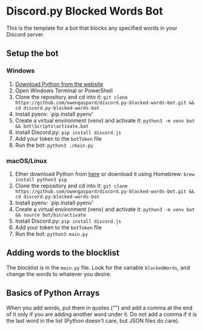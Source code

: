 # Discord.py Blocked Words Bot
This is the template for a bot that blocks any specified words in your Discord server.

## Setup the bot
### Windows
1. [Download Python from the website](https://www.python.org/downloads/)
2. Open Windows Terminal or PowerShell
3. Clone the repository and cd into it: `git clone https://github.com/owengaspard/discord.py-blocked-words-bot.git && cd discord.py-blocked-words-bot`
4. Install pyenv: `pip install pyenv'
5. Create a virtual environment (venv) and activate it: `python3 -m venv bot && bot\Scripts\activate.bat`
6. Install Discord.py: `pip install discord.js`
7. Add your token to the `botToken` file
8. Run the bot: `python3 ./main.py`

### macOS/Linux
1. Ether download Python from [here](https://www.python.org/downloads/) or download it using Homebrew: `brew install python3 pip`
2. Clone the repository and cd into it: `git clone https://github.com/owengaspard/discord.py-blocked-words-bot.git && cd discord.py-blocked-words-bot`
3. Install pyenv: `pip install pyenv'
4. Create a virtual environment (venv) and activate it: `python3 -m venv bot && source bot/bin/activate`
5. Install Discord.py: `pip install discord.js`
6. Add your token to the `botToken` file
7. Run the bot: `python3 main.py`

## Adding words to the blocklist
The blocklist is in the `main.py` file. Look for the variable `blockedWords`, and change the words to whatever you desire.

## Basics of Python Arrays
When you add words, put them in quotes ("") and add a comma at the end of it only if you are adding another word under it. Do not add a comma if it is the last word in the list (Python doesn't care, but JSON files do care).
